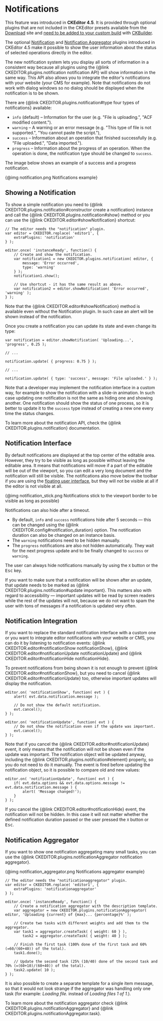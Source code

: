 <!--
Copyright (c) 2003-2017, CKSource - Frederico Knabben. All rights reserved.
For licensing, see LICENSE.md.
-->

# Notifications

<p class="requirements">
	This feature was introduced in <strong>CKEditor 4.5</strong>. It is provided through optional plugins that are not included in the CKEditor presets available from the <a href="https://ckeditor.com/ckeditor-4/download/">Download</a> site and <a href="#!/guide/dev_plugins">need to be added to your custom build</a> with <a href="https://ckeditor.com/cke4/builder">CKBuilder</a>.
</p>

The optional [Notification](https://ckeditor.com/cke4/addon/notification) and [Notification Aggregator](https://ckeditor.com/cke4/addon/notificationaggregator) plugins introduced in CKEditor 4.5 make it possible to show the user information about the status of selected operations directly in the editor.

The new notification system lets you display all sorts of information in a consistent way because all plugins using the {@link CKEDITOR.plugins.notification notification API} will show information in the same way. This API also allows you to integrate the editor's notifications with your website (your CMS for example). Note that notifications do not work with dialog windows so no dialog should be displayed when the notification is to be shown.

There are {@link CKEDITOR.plugins.notification#type four types of notifications} available:

* `info` (default) &ndash; Information for the user (e.g. "File is uploading.", "ACF modified content.").
* `warning` &ndash; A warning or an error message (e.g. "This type of file is not supported.", "You cannot paste the script."),
* `success` &ndash; Information about an operation that finished successfully (e.g. "File uploaded.", "Data imported.").
* `progress` &ndash; Information about the progress of an operation. When the operation is done, the notification type should be changed to `success`.

The image below shows an example of a success and a progress notification.

{@img notification.png Notifications example}

## Showing a Notification

To show a simple notification you need to {@link CKEDITOR.plugins.notification#constructor create a notification} instance and call the {@link CKEDITOR.plugins.notification#show} method or you can use the {@link CKEDITOR.editor#showNotification} shortcut:

	// The editor needs the "notification" plugin.
	var editor = CKEDITOR.replace( 'editor1', {
		extraPlugins: 'notification'
	} );

	editor.once( 'instanceReady', function() {
		// Create and show the notification.
		var notification1 = new CKEDITOR.plugins.notification( editor, {
			message: 'Error occurred',
			type: 'warning'
		} );
		notification1.show();

		// Use shortcut - it has the same result as above.
		var notification2 = editor.showNotification( 'Error occurred', 'warning' );
	} );

Note that the {@link CKEDITOR.editor#showNotification} method is available even without the Notification plugin. In such case an alert will be shown instead of the notification.

Once you create a notification you can update its state and even change its type:

	var notification = editor.showNotification( 'Uploading...', 'progress', 0.25 );

	// ...

	notification.update( { progress: 0.75 } );

	// ...

	notification.update( { type: 'success', message: 'File uploaded.' } );

Note that a developer may implement the notification interface in a custom way, for example to show the notification with a slide-in animation. In such case updating one notification is not the same as hiding one and showing another. One notification should show the status of one process, so it is better to update it to the `success` type instead of creating a new one every time the status changes.

To learn more about the notification API, check the {@link CKEDITOR.plugins.notification} documentation.

## Notification Interface

By default notifications are displayed at the top center of the editable area. However, they try to be visible as long as possible without leaving the editable area. It means that notifications will move if a part of the editable will be out of the viewport, so you can edit a very long document and the notification will still be visible. The notifications also move below the toolbar if you are using the [floating user interface](#!/guide/dev_uitypes-section-floating-user-interface), but they will not be visible at all if the editor is not visible at all.

{@img notification_stick.png Notifications stick to the viewport border to be visible as long as possible}

Notifications can also hide after a timeout.

* By default, `info` and `success` notifications hide after 5 seconds &mdash; this can be changed using the {@link CKEDITOR.config#notification_duration} option. The notification duration can also be changed on an instance basis.
* The `warning` notifications need to be hidden manually.
* The `progress` notifications are also not hidden automatically. They wait for the next progress update and to be finally changed to `success` or `warning`.

The user can always hide notifications manually by using the `X` button or the <kbd>Esc</kbd> key.

If you want to make sure that a notification will be shown after an update, that update needs to be marked as
{@link CKEDITOR.plugins.notification#update important}. This matters also with regard to accessibility &mdash; important updates will be read by screen readers while the rest of the updates will not, because we do not want to spam the user with tons of messages if a notification is updated very often.

## Notification Integration

If you want to replace the standard notification interface with a custom one or you want to integrate editor notifications with your website or CMS, you can do it by listening to notification events: {@link CKEDITOR.editor#notificationShow notificationShow}, {@link CKEDITOR.editor#notificationUpdate notificationUpdate} and {@link CKEDITOR.editor#notificationHide notificationHide}.

To prevent notifications from being shown it is not enough to prevent {@link CKEDITOR.editor#notificationShow}, but you need to cancel {@link CKEDITOR.editor#notificationUpdate} too, otherwise important updates will display the notification.

	editor.on( 'notificationShow', function( evt ) {
		alert( evt.data.notification.message );

		// Do not show the default notification.
		evt.cancel();
	} );

	editor.on( 'notificationUpdate', function( evt ) {
		// Do not show the notification even if the update was important.
		evt.cancel();
	} );

Note that if you cancel the {@link CKEDITOR.editor#notificationUpdate} event, it only means that the notification will not be shown even if the update was important. The notification object will be updated anyway, including the {@link CKEDITOR.plugins.notification#element} property, so you do not need to do it manually. The event is fired before updating the notification object, so it is possible to compare old and new values:

	editor.on( 'notificationUpdate', function( evt ) {
		if( evt.data.options && evt.data.options.message != evt.data.notification.message ) {
			alert( 'Message changed!');
		}
	} );

If you cancel the {@link CKEDITOR.editor#notificationHide} event, the notification will not be hidden. In this case it will not matter whether the defined notification duration passed or the user pressed the `X` button or <kbd>Esc</kbd>.

## Notification Aggregator

If you want to show one notification aggregating many small tasks, you can use the {@link CKEDITOR.plugins.notificationAggregator notification aggregator}.

{@img notification_aggregator.png Notifications aggregator example}

	// The editor needs the "notificationaggregator" plugin.
	var editor = CKEDITOR.replace( 'editor1', {
		extraPlugins: 'notificationaggregator'
	} );

	editor.once( 'instanceReady', function() {
		// Create a notification aggregator with the description template.
		var aggregator = new CKEDITOR.plugins.notificationAggregator( editor, 'Uploading {current} of {max}... {percentage}%' );

		// Create two tasks with different weights and add them to the aggregator.
		var task1 = aggregator.createTask( { weight: 60 } ),
			task2 = aggregator.createTask( { weight: 40 } );

		// Finish the first task (100% done of the first task and 60% (=60/(60+40)) of the total).
		task1.done();

		// Update the second task (25% (10/40) done of the second task and 70% (=(60+10)/(60+40)) of the total).
		task2.update( 10 );
	} );

It is also possible to create a separate template for a single item message, so that it would not look strange if the aggregator was handling only one task (for example: *Loading file.* instead of *Loading files 1 of 1.*).

To learn more about the notification aggregator check {@link CKEDITOR.plugins.notificationAggregator} and {@link CKEDITOR.plugins.notificationAggregator.task}.
